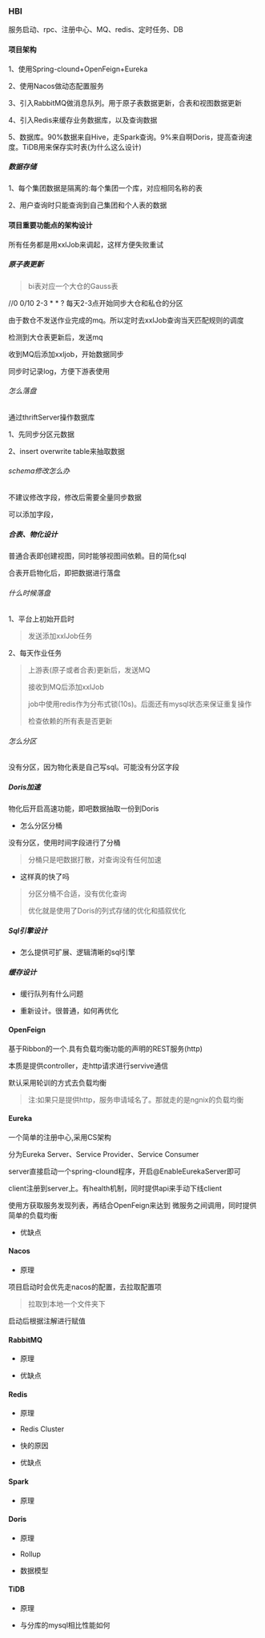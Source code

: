 


### HBI

服务启动、rpc、注册中心、MQ、redis、定时任务、DB

#### 项目架构

1、使用Spring-clound+OpenFeign+Eureka

2、使用Nacos做动态配置服务

3、引入RabbitMQ做消息队列。用于原子表数据更新，合表和视图数据更新

4、引入Redis来缓存业务数据库，以及查询数据

5、数据库。90%数据来自Hive，走Spark查询。9%来自啊Doris，提高查询速度。TiDB用来保存实时表(为什么这么设计)

##### 数据存储

1、每个集团数据是隔离的:每个集团一个库，对应相同名称的表

2、用户查询时只能查询到自己集团和个人表的数据

#### 项目重要功能点的架构设计

所有任务都是用xxlJob来调起，这样方便失败重试

##### 原子表更新

> bi表对应一个大仓的Gauss表

//0 0/10 2-3 * * ?
每天2-3点开始同步大仓和私仓的分区

由于数仓不发送作业完成的mq。所以定时去xxlJob查询当天匹配规则的调度

检测到大仓表更新后，发送mq

收到MQ后添加xxljob，开始数据同步

同步时记录log，方便下游表使用

###### 怎么落盘

通过thriftServer操作数据库

1、先同步分区元数据

2、insert overwrite table来抽取数据

###### schema修改怎么办

不建议修改字段，修改后需要全量同步数据

可以添加字段，


##### 合表、物化设计

普通合表即创建视图，同时能够视图间依赖。目的简化sql

合表开启物化后，即把数据进行落盘

###### 什么时候落盘

1、平台上初始开启时

> 发送添加xxlJob任务

2、每天作业任务

> 上游表(原子或者合表)更新后，发送MQ
>
> 接收到MQ后添加xxlJob
>
> job中使用redis作为分布式锁(10s)。后面还有mysql状态来保证重复操作
>
> 检查依赖的所有表是否更新

###### 怎么分区

没有分区，因为物化表是自己写sql。可能没有分区字段


##### Doris加速

物化后开启高速功能，即吧数据抽取一份到Doris


- 怎么分区分桶

没有分区，使用时间字段进行了分桶

> 分桶只是吧数据打散，对查询没有任何加速

- 这样真的快了吗

> 分区分桶不合适，没有优化查询
>
> 优化就是使用了Doris的列式存储的优化和插叙优化


##### Sql引擎设计

- 怎么提供可扩展、逻辑清晰的sql引擎






##### 缓存设计

- 缓行队列有什么问题

- 重新设计。很普通，如何再优化



#### OpenFeign

基于Ribbon的一个.具有负载均衡功能的声明的REST服务(http)

本质是提供controller，走http请求进行servive通信

默认采用轮训的方式去负载均衡

> 注:如果只是提供http，服务申请域名了。那就走的是ngnix的负载均衡

#### Eureka

一个简单的注册中心,采用CS架构

分为Eureka Server、Service Provider、Service Consumer

server直接启动一个spring-clound程序，开启@EnableEurekaServer即可

client注册到server上。有health机制，同时提供api来手动下线client

使用方获取服务发现列表，再结合OpenFeign来达到 微服务之间调用，同时提供简单的负载均衡

- 优缺点






#### Nacos

- 原理

项目启动时会优先走nacos的配置，去拉取配置项

> 拉取到本地一个文件夹下

启动后根据注解进行赋值


#### RabbitMQ

- 原理


- 优缺点






#### Redis


- 原理

- Redis Cluster

- 快的原因

- 优缺点






#### Spark

- 原理





#### Doris

- 原理

- Rollup

- 数据模型






#### TiDB

- 原理

- 与分库的mysql相比性能如何



